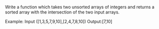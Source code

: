 Write a function which takes two unsorted arrays of integers and returns a sorted array with the intersection of the two input arrays.

Example:
Input ([1,3,5,7,9,10],[2,4,7,8,10])
Output:[7,10]
